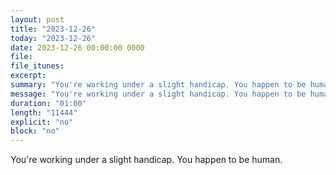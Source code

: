 ```yaml
---
layout: post
title: "2023-12-26"
today: "2023-12-26"
date: 2023-12-26 00:00:00 0000
file:
file_itunes:
excerpt:
summary: "You're working under a slight handicap. You happen to be human."
message: "You're working under a slight handicap. You happen to be human."
duration: "01:00"
length: "11444"
explicit: "no"
block: "no"
---
```

You're working under a slight handicap. You happen to be human.

